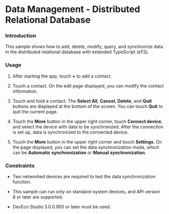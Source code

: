 # Data Management - Distributed Relational Database

### Introduction

This sample shows how to add, delete, modify, query, and synchronize data in the distributed relational database with extended TypeScript (eTS).

### Usage

1. After starting the app, touch **+** to add a contact.

2. Touch a contact. On the edit page displayed, you can modify the contact information.

3. Touch and hold a contact. The **Select All**, **Cancel**, **Delete**, and **Quit** buttons are displayed at the bottom of the screen. You can touch **Quit** to quit the current page.

4. Touch the **More** button in the upper right corner, touch **Connect device**, and select the device with data to be synchronized. After the connection is set up, data is synchronized to the connected device.

5. Touch the **More** button in the upper right corner and touch **Settings**. On the page displayed, you can set the data synchronization mode, which can be **Automatic synchronization** or **Manual synchronization**.

### Constraints

- Two networked devices are required to test the data synchronization function.

- This sample can run only on standard-system devices, and API version 8 or later are supported.

- DevEco Studio 3.0.0.900 or later must be used.

